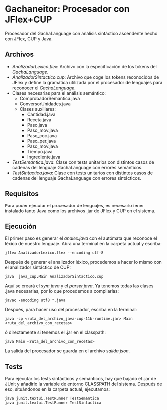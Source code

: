 # Gachaneitor: Procesador con JFlex+CUP

Procesador del GachaLanguage con análisis sintáctico ascendente hecho con JFlex, CUP y Java. 

## Archivos

* *AnalizadorLexico.flex*: Archivo con la especificación de los tokens del *GachaLanguage*.
* *AnalizadorSintactico.cup*: Archivo que coge los tokens reconocidos de JFlex y define la gramática utilizada por el procesador de lenguajes para reconocer el *GachaLanguage*.
* Clases necesarias para el análisis semántico:
    * ComprobadorSemantica.java
    * ConversorUnidades.java
    * Clases auxiliares: 
        * Cantidad.java
        * Receta.java
        * Paso.java
        * Paso_mov.java
        * Paso_coc.java
        * Paso_per.java
        * Paso_mov.java
        * Tiempo.java
        * Ingrediente.java
* *TestSemantica.java*: Clase con tests unitarios con distintos casos de cadenas del lenguaje GachaLanguage con errores semánticos.
* *TestSintactica.java*: Clase con tests unitarios con distintos casos de cadenas del lenguaje GachaLanguage con errores sintácticos.


## Requisitos

Para poder ejecutar el procesador de lenguajes, es necesario tener instalado tanto Java como los archivos .jar de JFlex y CUP en el sistema. 


## Ejecución

El primer paso es generar el *analex.java* con el autómata que reconoce el léxico de nuestro lenguaje. Abra una terminal en la carpeta actual y escriba: 

    jflex AnalizadorLexico.flex --encoding utf-8

Después de generar el analizador léxico, procedemos a hacer lo mismo con el analizador sintáctico de CUP:

    java  java_cup.Main AnalizadorSintactico.cup

Aquí se creará el *sym.java* y el *parser.java*. Ya tenemos todas las clases .java necesarias, por lo que procedemos a compilarlas: 

    javac -encoding utf8 *.java  

Después, para hacer uso del procesador, escriba en la terminal: 

    java -cp <ruta_del_archivo_java-cup-11b-runtime.jar> Main <ruta_del_archivo_con_recetas>

ó directamente si tenemos el .jar en el classpath:

    java Main <ruta_del_archivo_con_recetas>

La salida del procesador se guarda en el archivo *salida.json*.


## Tests
Para ejecutar los tests sintácticos y semánticos, hay que bajado el .jar de JUnit y añadirlo la variable de entorno CLASSPATH del sistema. Después de eso, situándonos en la carpeta actual, ejecutamos:

    java junit.textui.TestRunner TestSemantica
    java junit.textui.TestRunner TestSintactica